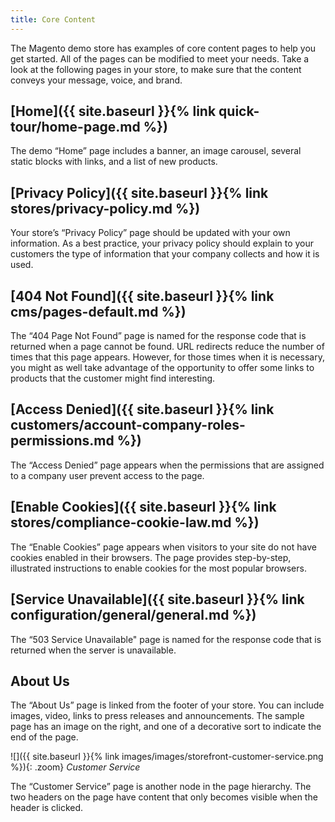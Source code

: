 ```yaml
---
title: Core Content
---
```


The Magento demo store has examples of core content pages to help you get started. All of the pages can be modified to meet your needs. Take a look at the following pages in your store, to make sure that the content conveys your message, voice, and brand.

## [Home]({{ site.baseurl }}{% link quick-tour/home-page.md %})

The demo “Home” page includes a banner, an image carousel, several static blocks with links, and a list of new products.

## [Privacy Policy]({{ site.baseurl }}{% link stores/privacy-policy.md %})

Your store’s “Privacy Policy” page should be updated with your own information. As a best practice, your privacy policy should explain to your customers the type of information that your company collects and how it is used.

## [404 Not Found]({{ site.baseurl }}{% link cms/pages-default.md %})

The “404 Page Not Found” page is named for the response code that is returned when a page cannot be found. URL redirects reduce the number of times that this page appears. However, for those times when it is necessary, you might as well take advantage of the opportunity to offer some links to products that the customer might find interesting.

<!--{% if "Default.B2B Only" contains site.edition %}-->
## [Access Denied]({{ site.baseurl }}{% link customers/account-company-roles-permissions.md %})

The “Access Denied” page appears when the permissions that are assigned to a company user prevent access to the page.

<!--{% endif %}-->
## [Enable Cookies]({{ site.baseurl }}{% link stores/compliance-cookie-law.md %})

The “Enable Cookies” page appears when visitors to your site do not have cookies enabled in their browsers. The page provides step-by-step, illustrated instructions to enable cookies for the most popular browsers.

## [Service Unavailable]({{ site.baseurl }}{% link configuration/general/general.md %})

The “503 Service Unavailable" page is named for the response code that is returned when the server is unavailable.

## About Us

The “About Us” page is linked from the footer of your store. You can include images, video, links to press releases and announcements. The sample page has an image on the right, and one of a decorative sort to indicate the end of the page.

![]({{ site.baseurl }}{% link images/images/storefront-customer-service.png %}){: .zoom}
_Customer Service_

The “Customer Service” page is another node in the page hierarchy. The two headers on the page have content that only becomes visible when the header is clicked.
